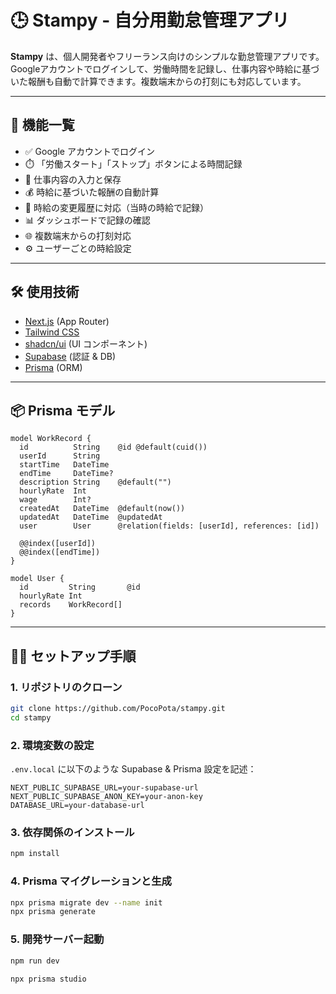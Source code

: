 # 🕒 Stampy - 自分用勤怠管理アプリ

**Stampy** は、個人開発者やフリーランス向けのシンプルな勤怠管理アプリです。Googleアカウントでログインして、労働時間を記録し、仕事内容や時給に基づいた報酬も自動で計算できます。複数端末からの打刻にも対応しています。

---

## 🚀 機能一覧

- ✅ Google アカウントでログイン
- ⏱️ 「労働スタート」「ストップ」ボタンによる時間記録
- 📝 仕事内容の入力と保存
- 💰 時給に基づいた報酬の自動計算
- 🔄 時給の変更履歴に対応（当時の時給で記録）
- 📊 ダッシュボードで記録の確認
- 🌐 複数端末からの打刻対応
- ⚙️ ユーザーごとの時給設定

---

## 🛠 使用技術

- [Next.js](https://nextjs.org/) (App Router)
- [Tailwind CSS](https://tailwindcss.com/)
- [shadcn/ui](https://ui.shadcn.com/) (UI コンポーネント)
- [Supabase](https://supabase.com/) (認証 & DB)
- [Prisma](https://www.prisma.io/) (ORM)

---

## 📦 Prisma モデル

```prisma
model WorkRecord {
  id          String    @id @default(cuid())
  userId      String
  startTime   DateTime
  endTime     DateTime?
  description String    @default("")
  hourlyRate  Int
  wage        Int?
  createdAt   DateTime  @default(now())
  updatedAt   DateTime  @updatedAt
  user        User      @relation(fields: [userId], references: [id])

  @@index([userId])
  @@index([endTime])
}

model User {
  id         String       @id
  hourlyRate Int
  records    WorkRecord[]
}
```

---

## 🧑‍💻 セットアップ手順

### 1. リポジトリのクローン

```bash
git clone https://github.com/PocoPota/stampy.git
cd stampy
```

### 2. 環境変数の設定
`.env.local` に以下のような Supabase & Prisma 設定を記述：

```env
NEXT_PUBLIC_SUPABASE_URL=your-supabase-url
NEXT_PUBLIC_SUPABASE_ANON_KEY=your-anon-key
DATABASE_URL=your-database-url
```

### 3. 依存関係のインストール

```bash
npm install
```

### 4. Prisma マイグレーションと生成

```bash
npx prisma migrate dev --name init
npx prisma generate
```

### 5. 開発サーバー起動

```bash
npm run dev
``` 

```bash
npx prisma studio
```